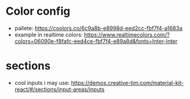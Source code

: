 # Color config

- pallete: https://coolors.co/6c9a8b-e8998d-eed2cc-fbf7f4-a1683a
- example in realtime colors: https://www.realtimecolors.com/?colors=06090e-f8fafc-eed4ce-fbf7f4-e89a8d&fonts=Inter-Inter

# sections

- cool inputs i may use: https://demos.creative-tim.com/material-kit-react/#/sections/input-areas/inputs
